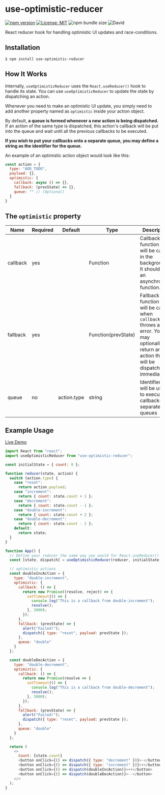 # use-optimistic-reducer
[![npm version](https://badge.fury.io/js/use-optimistic-reducer.svg)](https://badge.fury.io/js/use-optimistic-reducer) [![License: MIT](https://img.shields.io/badge/License-MIT-yellow.svg)](https://opensource.org/licenses/MIT) ![npm bundle size](https://img.shields.io/bundlephobia/minzip/use-optimistic-reducer) ![David](https://img.shields.io/david/aboudicheng/use-optimistic-reducer)

React reducer hook for handling optimistic UI updates and race-conditions.

## Installation
`$ npm install use-optimistic-reducer`

## How It Works
Internally, `useOptimisticReducer` uses the `React.useReducer()` hook to handle its state. You can use `useOptimisticReducer` to update the state by dispatching an action.

Whenever you need to make an optimistic UI update, you simply need to add another property named as `optimistic` inside your action object.

By default, **a queue is formed whenever a new action is being dispatched.** If an action of the same type is dispatched, this action's callback will be put into the queue and wait until all the previous callbacks to be executed.

**If you wish to put your callbacks onto a separate queue, you may define a string as the identifier for the queue.**

An example of an optimistic action object would look like this:

```javascript
const action = {
  type: "ADD_TODO",
  payload: {},
  optimistic: {
    callback: async () => {},
    fallback: (prevState) => {},
    queue: "" // (Optional)
  }
}
``` 

## The `optimistic` property

| Name                      | Required | Default | Type | Description |
| ------------------------- | -------- | ------- | ---- | ------------|
| callback | yes |  | Function | Callback function that will be called in the background. It should be an asynchronous function. |
| fallback | yes | | Function(prevState) | Fallback function that will be called when `callback` throws and error. You may optionally return an action that will be dispatched immediately. |
| queue | no | action.type | string | Identifier that will be used to execute callbacks on separate queues |

## Example Usage

[Live Demo](https://stackblitz.com/edit/use-optimistic-reducer?file=index.js)
```javascript
import React from "react";
import useOptimisticReducer from "use-optimistic-reducer";

const initialState = { count: 0 };

function reducer(state, action) {
  switch (action.type) {
    case "reset":
      return action.payload;
    case "increment":
      return { count: state.count + 1 };
    case "decrement":
      return { count: state.count - 1 };
    case "double-increment":
      return { count: state.count + 2 };
    case "double-decrement":
      return { count: state.count - 2 };
    default:
      return state;
  }
}

function App() {
  // Define your reducer the same way you would for React.useReducer()
  const [state, dispatch] = useOptimisticReducer(reducer, initialState);

  // optimistic actions
  const doubleIncAction = {
    type: "double-increment",
    optimistic: {
      callback: () => {
        return new Promise((resolve, reject) => {
          setTimeout(() => {
            console.log("This is a callback from double-increment");
            resolve();
          }, 3000);
        });
      },
      fallback: (prevState) => {
        alert("Failed!");
        dispatch({ type: "reset", payload: prevState });
      },
      queue: "double"
    }
  };

  const doubleDecAction = {
    type: "double-decrement",
    optimistic: {
      callback: () => {
        return new Promise(resolve => {
          setTimeout(() => {
            console.log("This is a callback from double-decrement");
            resolve();
          }, 3000);
        });
      },
      fallback: (prevState) => {
        alert("Failed!");
        dispatch({ type: "reset", payload: prevState });
      },
      queue: "double"
    }
  };

  return (
    <>
      Count: {state.count}
      <button onClick={() => dispatch({ type: "decrement" })}>-</button>
      <button onClick={() => dispatch({ type: "increment" })}>+</button>
      <button onClick={() => dispatch(doubleIncAction)}>++</button>
      <button onClick={() => dispatch(doubleDecAction)}>--</button>
    </>
  );
}
```